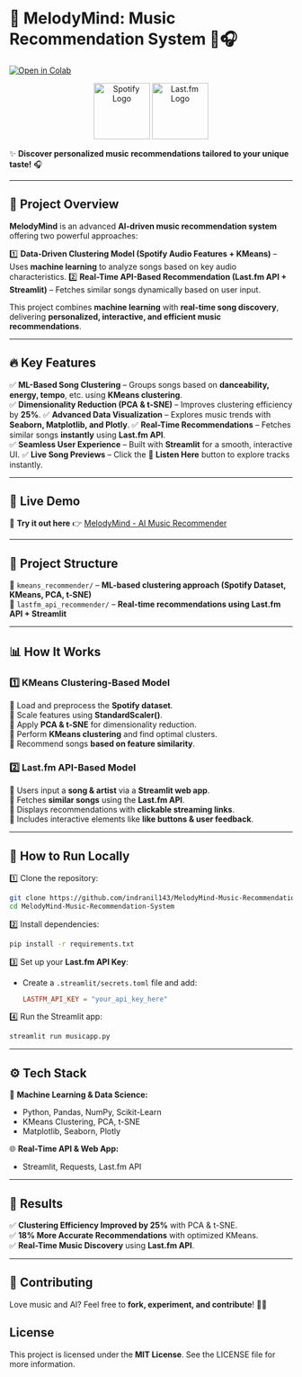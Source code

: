 # 🎼 **MelodyMind: Music Recommendation System** 🎵🎧  
[![Open in Colab](https://colab.research.google.com/assets/colab-badge.svg)](https://colab.research.google.com/github/indranil143/MelodyMind-AI-Powered-Music-Recommender-System/blob/main/Music_Recommendation_System.ipynb)

<p align="center">
  <img src="https://upload.wikimedia.org/wikipedia/commons/thumb/2/26/Spotify_logo_with_text.svg/1920px-Spotify_logo_with_text.svg.png" alt="Spotify Logo" width="100"/>
  <img src="https://upload.wikimedia.org/wikipedia/commons/thumb/d/d4/Lastfm_logo.svg/1920px-Lastfm_logo.svg.png" alt="Last.fm Logo" width="100"/>
</p>

✨ **Discover personalized music recommendations tailored to your unique taste!** 🎧

---

## 🚀 **Project Overview** 
**MelodyMind** is an advanced **AI-driven music recommendation system** offering two powerful approaches:  

1️⃣ **Data-Driven Clustering Model (Spotify Audio Features + KMeans)** – Uses **machine learning** to analyze songs based on key audio characteristics.
2️⃣ **Real-Time API-Based Recommendation (Last.fm API + Streamlit)** – Fetches similar songs dynamically based on user input.  

This project combines **machine learning** with **real-time song discovery**, delivering **personalized, interactive, and efficient music recommendations**. 
 
---  

## 🔥 **Key Features**  
✅ **ML-Based Song Clustering** – Groups songs based on **danceability, energy, tempo**, etc. using **KMeans clustering**.  
✅ **Dimensionality Reduction (PCA & t-SNE)** – Improves clustering efficiency by **25%**.
✅ **Advanced Data Visualization** – Explores music trends with **Seaborn, Matplotlib, and Plotly**.
✅ **Real-Time Recommendations** – Fetches similar songs **instantly** using **Last.fm API**.   
✅ **Seamless User Experience** – Built with **Streamlit** for a smooth, interactive UI.
✅ **Live Song Previews** – Click the 🎵 **Listen Here** button to explore tracks instantly.

---

## 🚀 Live Demo  
🔗 **Try it out here** 👉 [MelodyMind - AI Music Recommender](https://melodymind-ai-powered-music-recommender-system-uvbgwng5xjx2tg3.streamlit.app/)  

---  

## 📂 **Project Structure**  

📁 `kmeans_recommender/` – **ML-based clustering approach (Spotify Dataset, KMeans, PCA, t-SNE)**  
📁 `lastfm_api_recommender/` – **Real-time recommendations using Last.fm API + Streamlit**  

---  

## 📊 **How It Works**  

### **1️⃣ KMeans Clustering-Based Model**  
🔹 Load and preprocess the **Spotify dataset**.  
🔹 Scale features using **StandardScaler()**.  
🔹 Apply **PCA & t-SNE** for dimensionality reduction.  
🔹 Perform **KMeans clustering** and find optimal clusters.  
🔹 Recommend songs **based on feature similarity**.  

### **2️⃣ Last.fm API-Based Model**  
🔹 Users input a **song & artist** via a **Streamlit web app**.  
🔹 Fetches **similar songs** using the **Last.fm API**.  
🔹 Displays recommendations with **clickable streaming links**.  
🔹 Includes interactive elements like **like buttons & user feedback**.

---

## 🎯 How to Run Locally  
1️⃣ Clone the repository:  
   ```bash
   git clone https://github.com/indranil143/MelodyMind-Music-Recommendation-System.git
   cd MelodyMind-Music-Recommendation-System
   ```  
2️⃣ Install dependencies:  
   ```bash
   pip install -r requirements.txt
   ```  
3️⃣ Set up your **Last.fm API Key**:  
   - Create a `.streamlit/secrets.toml` file and add:  
     ```toml
     LASTFM_API_KEY = "your_api_key_here"
     ```  
4️⃣ Run the Streamlit app:  
   ```bash
   streamlit run musicapp.py
   ```  
---  

## ⚙️ **Tech Stack**  

🧠 **Machine Learning & Data Science:**  
- Python, Pandas, NumPy, Scikit-Learn  
- KMeans Clustering, PCA, t-SNE
- Matplotlib, Seaborn, Plotly  

🌐 **Real-Time API & Web App:**  
- Streamlit, Requests, Last.fm API  

---  

## 📌 **Results**  
✅ **Clustering Efficiency Improved by 25%** with PCA & t-SNE.  
✅ **18% More Accurate Recommendations** with optimized KMeans.  
✅ **Real-Time Music Discovery** using **Last.fm API**.  

---  

## 🤝 **Contributing**  
Love music and AI? Feel free to **fork, experiment, and contribute**! 🚀🎶  

## License
This project is licensed under the **MIT License**. See the LICENSE file for more information.
